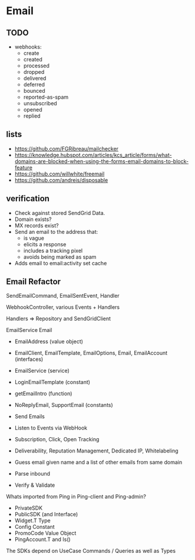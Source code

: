 # Email

## TODO

- webhooks:
  - create
  - created
  - processed
  - dropped
  - delivered
  - deferred
  - bounced
  - reported-as-spam
  - unsubscribed
  - opened
  - replied

## lists

- https://github.com/FGRibreau/mailchecker
- https://knowledge.hubspot.com/articles/kcs_article/forms/what-domains-are-blocked-when-using-the-forms-email-domains-to-block-feature
- https://github.com/willwhite/freemail
- https://github.com/andreis/disposable

## verification

- Check against stored SendGrid Data.
- Domain exists?
- MX records exist?
- Send an email to the address that:
  - is vague
  - elicits a response
  - includes a tracking pixel
  - avoids being marked as spam
- Adds email to email:activity set cache

## Email Refactor

SendEmailCommand, EmailSentEvent, Handler

WebhookController, various Events + Handlers

Handlers => Repository and SendGridClient

EmailService
Email

- EmailAddress (value object)
- EmailClient, EmailTemplate, EmailOptions, Email, EmailAccount (interfaces)
- EmailService (service)
- LoginEmailTemplate (constant)
- getEmailIntro (function)
- NoReplyEmail, SupportEmail (constants)

- Send Emails
- Listen to Events via WebHook
- Subscription, Click, Open Tracking

- Deliverability, Reputation Management, Dedicated IP, Whitelabeling
- Guess email given name and a list of other emails from same domain
- Parse inbound
- Verify & Validate

Whats imported from Ping in Ping-client and Ping-admin?

- PrivateSDK
- PublicSDK (and Interface)
- Widget.T Type
- Config Constant
- PromoCode Value Object
- PingAccount.T and Is()

The SDKs depend on UseCase Commands / Queries as well as Types
